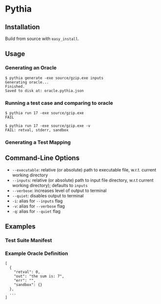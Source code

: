 # Pythia

## Installation

Build from source with `easy_install`.

## Usage

### Generating an Oracle

```
$ pythia generate -exe source/gzip.exe inputs
Generating oracle...
Finished.
Saved to disk at: oracle.pythia.json
```

### Running a test case and comparing to oracle

```
$ pythia run 17 -exe source/gzip.exe
FAIL

$ pythia run 17 -exe source/gzip.exe -v
FAIL: retval, stderr, sandbox
```

### Generating a Test Mapping

## Command-Line Options

* `--executable`: relative (or absolute) path to executable file, w.r.t.
  current working directory
* `--inputs`: relative (or absolute) path to input file directory, w.r.t
  current working directory); defaults to `inputs`
* `--verbose`: increases level of output to terminal
* `--quiet`: disables output to terminal
* `-i`: alias for `--inputs` flag
* `-v`: alias for `--verbose` flag
* `-q`: alias for `--quiet` flag


## Examples

### Test Suite Manifest

### Example Oracle Definition

```
[
  {
    "retval": 0,
    "out": "the sum is: 7",
    "err": "",
    "sandbox": {}
  },
  ...
]
```
